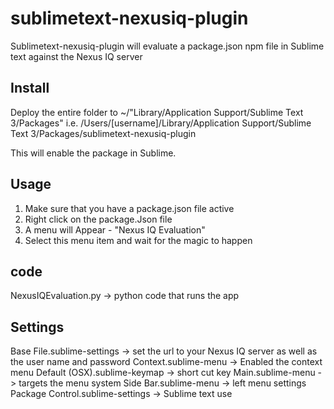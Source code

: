 # sublimetext-nexusiq-plugin
Sublimetext-nexusiq-plugin will evaluate a package.json npm file in Sublime text against the Nexus IQ server



## Install
Deploy the entire folder to ~/"Library/Application Support/Sublime Text 3/Packages"
i.e. /Users/[username]/Library/Application Support/Sublime Text 3/Packages/sublimetext-nexusiq-plugin

This will enable the package in Sublime. 

## Usage
1) Make sure that you have a package.json file active
2) Right click on the package.Json file
3) A menu will Appear - "Nexus IQ Evaluation"
4) Select this menu item and wait for the magic to happen


## code
NexusIQEvaluation.py -> python code that runs the app

## Settings
Base File.sublime-settings -> set the url to your Nexus IQ server as well as the user name and password
Context.sublime-menu -> Enabled the context menu
Default (OSX).sublime-keymap -> short cut key
Main.sublime-menu -> targets the menu system
Side Bar.sublime-menu -> left menu settings
Package Control.sublime-settings -> Sublime text use
